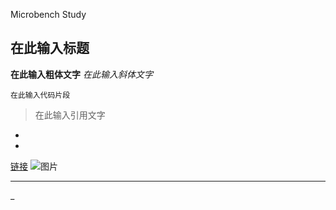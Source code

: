 Microbench Study
## 在此输入标题 ##
**在此输入粗体文字**
*在此输入斜体文字*
```
在此输入代码片段
```
> 在此输入引用文字
- 
- 
[链接](在此输入链接地址)
![图片](在此输入图片地址)

------
_
